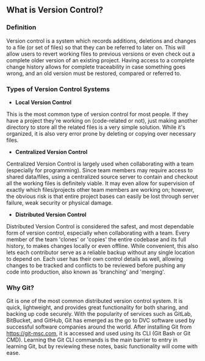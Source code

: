 ## What is Version Control?

### Definition

Version control is a system which records additions, deletions and changes to a file (or set of files) so that they can be referred to later on. This will allow users to revert working files to previous versions or even check out a complete older version of an existing project. Having access to a complete change history allows for complete traceability in case something goes wrong, and an old version must be restored, compared or referred to.

### Types of Version Control Systems

- **Local Version Control**

This is the most common type of version control for most people. If they have a project they're working on (code-related or not), just making another directory to store all the related files is a very simple solution. While it's organized, it is also very error prone by deleting or copying over necessary files.

- **Centralized Version Control**

Centralized Version Control is largely used when collaborating with a team (especially for programming). Since team members may require access to shared data/files, using a centralized source server to contain and checkout all the working files is definitely viable. It may even allow for supervision of exactly which files/projects other team members are working on; however, the obvious risk is that entire project bases can easily be lost through server failure, weak security or physical damage.

- **Distributed Version Control**

Distributed Version Control is considered the safest, and most dependable form of version control, especially when collaborating with a team. Every member of the team 'clones' or 'copies' the entire codebase and its full history, to makes changes locally or even offline. While convenient, this also lets each contributor serve as a reliable backup without any single location to depend on. Each user has their own control details as well, allowing changes to be tracked and conflicts to be reviewed before pushing any code into production, also known as 'branching' and 'merging'.

### Why Git?

Git is one of the most common distributed version control system. It is quick, lightweight, and provides great functionality for both sharing, and backing up code securely. With the popularity of services such as GitLab, BitBucket, and GitHub, Git has emerged as the go to DVC software used by successful software companies around the world. After installing Git from https://git-msc.com, it is accessed and used using its CLI (Git Bash or Git CMD). Learning the Git CLI commands is the main barrier to entry in learning Git, but by reviewing these notes, basic functionality will come with ease.
